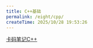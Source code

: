 ```yaml
---
title: C++基础
permalink: /eight/cpp/
createTime: 2025/10/28 19:53:26
---
```



[卡码笔记C++](https://notes.kamacoder.com/bagu/2JXaNATpqIS)


